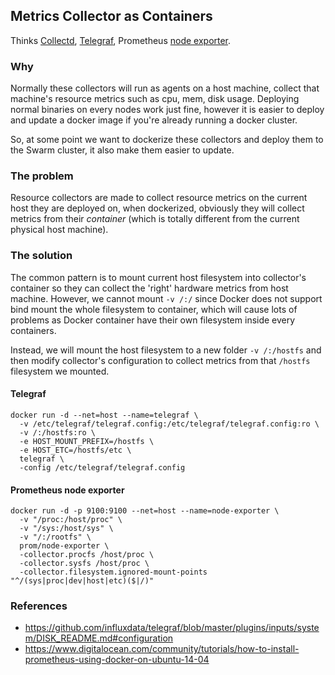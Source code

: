## Metrics Collector as Containers
Thinks [Collectd](https://github.com/collectd/collectd), [Telegraf](https://github.com/influxdata/telegraf), Prometheus [node exporter](https://github.com/prometheus/node_exporter).

### Why
Normally these collectors will run as agents on a host machine, collect that machine's resource metrics such as cpu, mem, disk usage.
Deploying normal binaries on every nodes work just fine, however it is easier to deploy and update a docker image if you're already running a docker cluster.

So, at some point we want to dockerize these collectors and deploy them to the Swarm cluster, it also make them easier to update.

### The problem
Resource collectors are made to collect resource metrics on the current host they are deployed on, when dockerized,
obviously they will collect metrics from their *container* (which is totally different from the current physical host machine).

### The solution
The common pattern is to mount current host filesystem into collector's container so they can collect the 'right' hardware metrics from host machine.
However, we cannot mount `-v /:/` since Docker does not support bind mount the whole filesystem to container,
which will cause lots of problems as Docker container have their own filesystem inside every containers.

Instead, we will mount the host filesystem to a new folder `-v /:/hostfs` and then modify collector's configuration to collect
metrics from that `/hostfs` filesystem we mounted.

#### Telegraf
```console
docker run -d --net=host --name=telegraf \
  -v /etc/telegraf/telegraf.config:/etc/telegraf/telegraf.config:ro \
  -v /:/hostfs:ro \
  -e HOST_MOUNT_PREFIX=/hostfs \
  -e HOST_ETC=/hostfs/etc \
  telegraf \
  -config /etc/telegraf/telegraf.config
```

#### Prometheus node exporter
```console
docker run -d -p 9100:9100 --net=host --name=node-exporter \
  -v "/proc:/host/proc" \
  -v "/sys:/host/sys" \
  -v "/:/rootfs" \
  prom/node-exporter \
  -collector.procfs /host/proc \
  -collector.sysfs /host/proc \
  -collector.filesystem.ignored-mount-points "^/(sys|proc|dev|host|etc)($|/)"
```

### References
- https://github.com/influxdata/telegraf/blob/master/plugins/inputs/system/DISK_README.md#configuration
- https://www.digitalocean.com/community/tutorials/how-to-install-prometheus-using-docker-on-ubuntu-14-04
